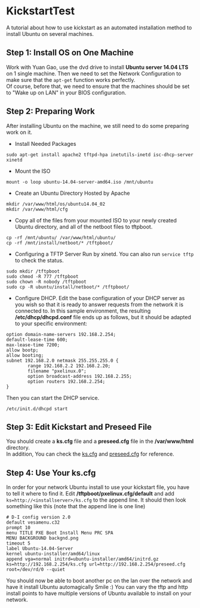 # KickstartTest
A tutorial about how to use kickstart as an automated installation method to install Ubuntu on several machines.

## Step 1: Install OS on One Machine
Work with Yuan Gao, use the dvd drive to install **Ubuntu server 14.04 LTS** on 1 single machine.
Then we need to set the Network Configuration to make sure that the `apt-get` function works perfectly.<br>
Of course, before that, we need to ensure that the machines should be set to "Wake up on LAN" in your BIOS configuration.

## Step 2: Preparing Work
After installing Ubuntu on the machine, we still need to do some preparing work on it.
* Install Needed Packages
```
sudo apt-get install apache2 tftpd-hpa inetutils-inetd isc-dhcp-server xinetd
```

* Mount the ISO
```
mount -o loop ubuntu-14.04-server-amd64.iso /mnt/ubuntu
```

* Create an Ubuntu Directory Hosted by Apache
```
mkdir /var/www/html/os/ubuntu14.04_02
mkdir /var/www/html/cfg
```

* Copy all of the files from your mounted ISO to your newly created Ubuntu directory, and all of the netboot files to tftpboot.
```
cp -rf /mnt/ubuntu/ /var/www/html/ubuntu/
cp -rf /mnt/install/netboot/* /tftpboot/
```

* Configuring a TFTP Server Run by xinetd. You can also run `service tftp` to check the status.
```
sudo mkdir /tftpboot
sudo chmod -R 777 /tftpboot
sudo chown -R nobody /tftpboot
sudo cp -R ubuntu/install/netboot/* /tftpboot/
```

* Configure DHCP. Edit the base configuration of your DHCP server as you wish so that it is ready to answer requests from the network it is connected to. In this sample environment, the resulting **/etc/dhcp/dhcpd.conf**  file ends up as follows, but it should be adapted to your specific environment:
```
option domain-name-servers 192.168.2.254;
default-lease-time 600;
max-lease-time 7200;
allow bootp;
allow booting;
subnet 192.168.2.0 netmask 255.255.255.0 {
        range 192.168.2.2 192.168.2.20;
        filename "pxelinux.0";
        option broadcast-address 192.168.2.255;
        option routers 192.168.2.254;
}
```
  Then you can start the DHCP service.
```
/etc/init.d/dhcpd start
```

## Step 3: Edit Kickstart and Preseed File
You should create a **ks.cfg** file and a **preseed.cfg** file in the **/var/www/html** directory.<br>
In addition, You can check the [ks.cfg](https://github.com/bunguang/KickstartTest/blob/master/ks.cfg) and [preseed.cfg](https://github.com/bunguang/KickstartTest/blob/master/preseed.cfg) for reference.

## Step 4: Use Your ks.cfg
In order for your network Ubuntu install to use your kickstart file, you have to tell it where to find it. Edit **/tftpboot/pxelinux.cfg/default** and add `ks=http://<installserver>/ks.cfg` to the append line. It should then look something like this (note that the append line is one line)
```
# D-I config version 2.0
default vesamenu.c32
prompt 10
menu TITLE PXE Boot Install Menu PRC SPA
MENU BACKGROUND backgnd.png
timeout 5
label Ubuntu-14.04-Server
kernel ubuntu-installer/amd64/linux
append vga=normal initrd=ubuntu-installer/amd64/initrd.gz ks=http://192.168.2.254/ks.cfg url=http://192.168.2.254/preseed.cfg root=/dev/rd/0 --quiet
```

You should now be able to boot another pc on the lan over the network and have it install Ubuntu automagically Smile :) You can vary the tftp and http install points to have multiple versions of Ubuntu available to install on your network.
